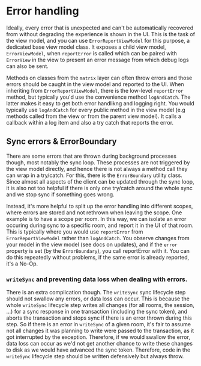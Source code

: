 # Error handling

Ideally, every error that is unexpected and can't be automatically recovered from without degrading the experience is shown in the UI. This is the task of the view model, and you can use `ErrorReportViewModel` for this purpose, a dedicated base view model class. It exposes a child view model, `ErrorViewModel`, when `reportError` is called which can be paired with `ErrorView` in the view to present an error message from which debug logs can also be sent.

Methods on classes from the `matrix` layer can often throw errors and those errors should be caught in the view model and reported to the UI. When inheriting from `ErrorReportViewModel`, there is the low-level `reportError` method, but typically you'd use the convenience method `logAndCatch`. The latter makes it easy to get both error handlikng and logging right. You would typically use `logAndCatch` for every public method in the view model (e.g methods called from the view or from the parent view model). It calls a callback within a log item and also a try catch that reports the error.

## Sync errors & ErrorBoundary

There are some errors that are thrown during background processes though, most notably the sync loop. These processes are not triggered by the view model directly, and hence there is not always a method call they can wrap in a try/catch. For this, there is the `ErrorBoundary` utility class. Since almost all aspects of the client can be updated through the sync loop, it is also not too helpful if there is only one try/catch around the whole sync and we stop sync if something goes wrong.

Instead, it's more helpful to split up the error handling into different scopes, where errors are stored and not rethrown when leaving the scope. One example is to have a scope per room. In this way, we can isolate an error occuring during sync to a specific room, and report it in the UI of that room. This is typically where you would use `reportError` from `ErrorReportViewModel` rather than `logAndCatch`. You observe changes from your model in the view model (see docs on updates), and if the `error` property is set (by the `ErrorBoundary`), you call reportError with it. You can do this repeatedly without problems, if the same error is already reported, it's a No-Op.

### `writeSync` and preventing data loss when dealing with errors.

There is an extra complication though. The `writeSync` sync lifecycle step should not swallow any errors, or data loss can occur. This is because the whole `writeSync` lifecycle step writes all changes (for all rooms, the session, ...) for a sync response in one transaction (including the sync token), and aborts the transaction and stops sync if there is an error thrown during this step. So if there is an error in `writeSync` of a given room, it's fair to assume not all changes it was planning to write were passed to the transaction, as it got interrupted by the exception. Therefore, if we would swallow the error, data loss can occur as we'd not get another chance to write these changes to disk as we would have advanced the sync token. Therefore, code in the `writeSync` lifecycle step should be written defensively but always throw.
